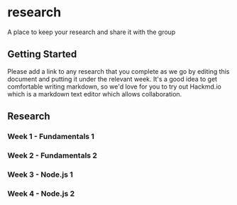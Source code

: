# research
A place to keep your research and share it with the group

## Getting Started

Please add a link to any research that you complete as we go by editing this document and putting it under the relevant week. It's a good idea to get comfortable writing markdown, so we'd love for you to try out Hackmd.io which is a markdown text editor which allows collaboration.

## Research

### Week 1 - Fundamentals 1


### Week 2 - Fundamentals 2


### Week 3 - Node.js 1


### Week 4 - Node.js 2

